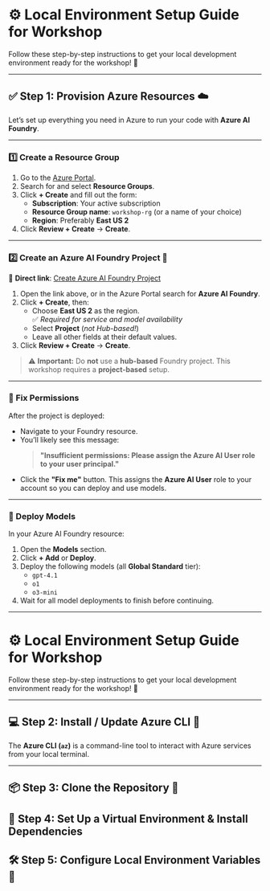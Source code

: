 # ⚙️ Local Environment Setup Guide for Workshop

Follow these step-by-step instructions to get your local development environment ready for the workshop! 🚀

---

## ✅ Step 1: Provision Azure Resources ☁️

Let’s set up everything you need in Azure to run your code with **Azure AI Foundry**.

---

### 1️⃣ Create a Resource Group

1. Go to the [Azure Portal](https://portal.azure.com).
2. Search for and select **Resource Groups**.
3. Click **+ Create** and fill out the form:
   - **Subscription**: Your active subscription
   - **Resource Group name**: `workshop-rg` (or a name of your choice)
   - **Region**: Preferably **East US 2**
4. Click **Review + Create** → **Create**.

---

### 2️⃣ Create an Azure AI Foundry Project 🧠

🔗 **Direct link**: [Create Azure AI Foundry Project](https://portal.azure.com/#create/Microsoft.CognitiveServicesAIFoundry)

1. Open the link above, or in the Azure Portal search for **Azure AI Foundry**.
2. Click **+ Create**, then:
   - Choose **East US 2** as the region.  
     ✅ *Required for service and model availability*
   - Select **Project** (*not Hub-based!*)
   - Leave all other fields at their default values.
3. Click **Review + Create** → **Create**.

> ⚠️ **Important:** Do **not** use a **hub-based** Foundry project. This workshop requires a **project-based** setup.

---

### 🔐 Fix Permissions

After the project is deployed:

- Navigate to your Foundry resource.
- You’ll likely see this message:
  > **"Insufficient permissions: Please assign the Azure AI User role to your user principal."**
- Click the **"Fix me"** button. This assigns the **Azure AI User** role to your account so you can deploy and use models.

---

### 🤖 Deploy Models

In your Azure AI Foundry resource:

1. Open the **Models** section.
2. Click **+ Add** or **Deploy**.
3. Deploy the following models (all **Global Standard** tier):
   - `gpt-4.1`
   - `o1`
   - `o3-mini`
4. Wait for all model deployments to finish before continuing.
 
---

# ⚙️ Local Environment Setup Guide for Workshop

Follow these step-by-step instructions to get your local development environment ready for the workshop!  🚀

---

## 💻 Step 2: Install / Update Azure CLI 🔧

The **Azure CLI (`az`)** is a command-line tool to interact with Azure services from your local terminal.

---

## 📦 Step 3: Clone the Repository 🔁

## 🐍 Step 4: Set Up a Virtual Environment & Install Dependencies

## 🛠️ Step 5: Configure Local Environment Variables 📁

